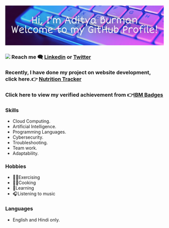 ![Header](https://github.com/AdityaBurman/AdityaBurman/blob/main/AdityaBurman.jpg)
### <img src="https://media.giphy.com/media/hvRJCLFzcasrR4ia7z/giphy.gif" width="25px"> Reach me 🗨 <a href="https://www.linkedin.com/in/aditya-burman-240196/" target="_blank">Linkedin</a> or <a href="https://twitter.com/Aditya_Burman_/" target="_blank">Twitter</a>
### Recently, I have done my project on website development, click here.👉 <a href="http://nutritiontracker.lovestoblog.com/" target="_blank">Nutrition Tracker</a>
### Click here to view my verified achievement from 👉<a href="https://www.credly.com/users/aditya-burman.2ea540c4/" target="_blank">IBM Badges</a>
### Skills
- Cloud Computing.
- Artificial Intelligence. 
- Programming Languages.
- Cybersecurity.
- Troubleshooting.
- Team work.
- Adaptability.
### Hobbies
- 🏋️‍♀️Exercising
- 👨‍🍳Cooking
- 📖Learning
- 🎧Listening to music
### Languages 
- English and Hindi only.
<!---
AdityaBurman/AdityaBurman is a ✨ special ✨ repository because its `README.md` (this file) appears on your GitHub profile.
You can click the Preview link to take a look at your changes.
--->
